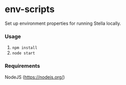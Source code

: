 # env-scripts
Set up environment properties for running Stella locally.

### Usage
1) `npm install`
2) `node start`

### Requirements
NodeJS (https://nodejs.org/)
